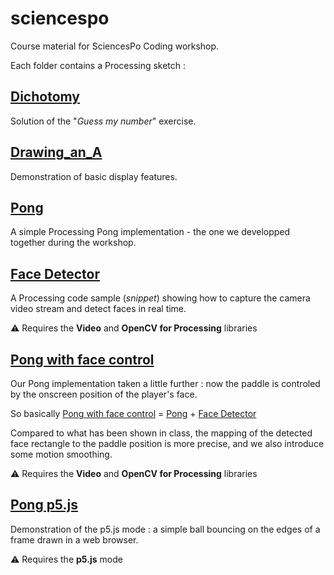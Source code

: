 # sciencespo
Course material for SciencesPo Coding workshop.

Each folder contains a Processing sketch :

## [Dichotomy](https://github.com/hberenger/sciencespo/tree/master/dichotomy)
Solution of the "_Guess my number_" exercise.

## [Drawing_an_A](https://github.com/hberenger/sciencespo/tree/master/drawing_an_A)
Demonstration of basic display features.

## [Pong](https://github.com/hberenger/sciencespo/tree/master/pong_workshop)
A simple Processing Pong implementation - the one we developped together during the workshop.

## [Face Detector](https://github.com/hberenger/sciencespo/tree/master/face_detector)
A Processing code sample (_snippet_) showing how to capture the camera video stream and detect faces in real time.

⚠️ Requires the **Video** and **OpenCV for Processing** libraries

## [Pong with face control](https://github.com/hberenger/sciencespo/tree/master/pong_face_control)
Our Pong implementation taken a little further : now the paddle is controled by the onscreen position of the player's face.

So basically [Pong with face control](https://github.com/hberenger/sciencespo/tree/master/pong_face_control) = [Pong](https://github.com/hberenger/sciencespo/tree/master/pong_workshop) + [Face Detector](https://github.com/hberenger/sciencespo/tree/master/face_detector)

Compared to what has been shown in class, the mapping of the detected face rectangle to the paddle position is more precise, and we also introduce some motion smoothing.

⚠️ Requires the **Video** and **OpenCV for Processing** libraries

## [Pong p5.js](https://github.com/hberenger/sciencespo/tree/master/pong_base_p5js)
Demonstration of the p5.js mode : a simple ball bouncing on the edges of a frame drawn in a web browser.

⚠️ Requires the **p5.js** mode
